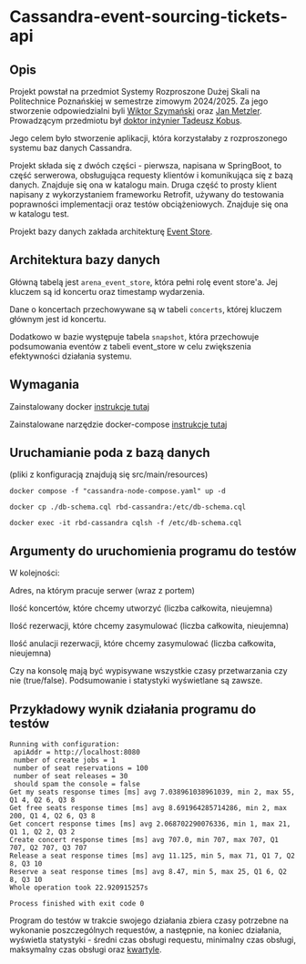 # Cassandra-event-sourcing-tickets-api

## Opis

Projekt powstał na przedmiot Systemy Rozproszone Dużej Skali na Politechnice Poznańskiej w semestrze zimowym 2024/2025.
Za jego stworzenie odpowiedzialni byli [Wiktor Szymański](https://github.com/WiktorSzymanski) oraz 
[Jan Metzler](https://github.com/JanMetz). Prowadzącym przedmiotu był [doktor inżynier Tadeusz Kobus](https://pl.linkedin.com/in/tkobus).

Jego celem było stworzenie aplikacji, która korzystałaby z rozproszonego systemu baz danych Cassandra.

Projekt składa się z dwóch części - pierwsza, napisana w SpringBoot, to część serwerowa, obsługująca requesty klientów 
i komunikująca się z bazą danych. Znajduje się ona w katalogu main. Druga część to prosty klient napisany z wykorzystaniem
frameworku Retrofit, używany do testowania poprawności implementacji oraz testów obciążeniowych. 
Znajduje się ona w katalogu test.

Projekt bazy danych zakłada architekturę [Event Store](https://en.wikipedia.org/wiki/Event_store).

## Architektura bazy danych

Główną tabelą jest ```arena_event_store```, która pełni rolę event store'a. Jej kluczem są id koncertu oraz timestamp 
wydarzenia.

Dane o koncertach przechowywane są w tabeli ```concerts```, której kluczem głównym jest id koncertu.

Dodatkowo w bazie występuje tabela ```snapshot```, która przechowuje podsumowania eventów z tabeli event_store w celu
zwiększenia efektywności działania systemu.  


## Wymagania

Zainstalowany docker [instrukcje tutaj](https://docs.docker.com/engine/install/)

Zainstalowane narzędzie docker-compose [instrukcje tutaj](https://docs.docker.com/compose/install/)



## Uruchamianie poda z bazą danych
(pliki z konfiguracją znajdują się src/main/resources)

```
docker compose -f "cassandra-node-compose.yaml" up -d

docker cp ./db-schema.cql rbd-cassandra:/etc/db-schema.cql

docker exec -it rbd-cassandra cqlsh -f /etc/db-schema.cql
```

## Argumenty do uruchomienia programu do testów
W kolejności:

Adres, na którym pracuje serwer (wraz z portem)

Ilość koncertów, które chcemy utworzyć (liczba całkowita, nieujemna)

Ilość rezerwacji, które chcemy zasymulować (liczba całkowita, nieujemna)

Ilość anulacji rezerwacji, które chcemy zasymulować (liczba całkowita, nieujemna)

Czy na konsolę mają być wypisywane wszystkie czasy przetwarzania czy nie (true/false).
Podsumowanie i statystyki wyświetlane są zawsze. 

## Przykładowy wynik działania programu do testów

```
Running with configuration: 
 apiAddr = http://localhost:8080 
 number of create jobs = 1 
 number of seat reservations = 100 
 number of seat releases = 30
 should spam the console = false
Get my seats response times [ms] avg 7.038961038961039, min 2, max 55, Q1 4, Q2 6, Q3 8
Get free seats response times [ms] avg 8.691964285714286, min 2, max 200, Q1 4, Q2 6, Q3 8
Get concert response times [ms] avg 2.068702290076336, min 1, max 21, Q1 1, Q2 2, Q3 2
Create concert response times [ms] avg 707.0, min 707, max 707, Q1 707, Q2 707, Q3 707
Release a seat response times [ms] avg 11.125, min 5, max 71, Q1 7, Q2 8, Q3 10
Reserve a seat response times [ms] avg 8.47, min 5, max 25, Q1 6, Q2 8, Q3 10
Whole operation took 22.920915257s

Process finished with exit code 0
```

Program do testów w trakcie swojego działania zbiera czasy potrzebne na wykonanie poszczególnych requestów, a następnie,
na koniec działania, wyświetla statystyki - średni czas obsługi requestu, minimalny czas obsługi, maksymalny czas obsługi
oraz [kwartyle](https://pl.wikipedia.org/wiki/Kwartyl).




